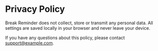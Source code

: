 # Privacy Policy

Break Reminder does not collect, store or transmit any personal data.
All settings are saved locally in your browser and never leave your device.

If you have any questions about this policy, please contact [support@example.com](mailto:support@example.com).

